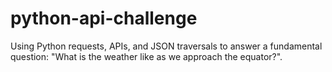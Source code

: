 # python-api-challenge
Using Python requests, APIs, and JSON traversals to answer a fundamental question: "What is the weather like as we approach the equator?".
